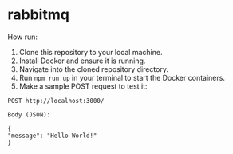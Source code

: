 # rabbitmq

How run:

1. Clone this repository to your local machine.
2. Install Docker and ensure it is running.
3. Navigate into the cloned repository directory.
4. Run `npm run up` in your terminal to start the Docker containers.
5. Make a sample POST request to test it:

```
POST http://localhost:3000/

Body (JSON):

{
"message": "Hello World!"
}
```
